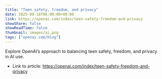 ```yaml
---
title: "Teen safety, freedom, and privacy"
date: 2025-09-16T06:00:00+00:00
link: https://openai.com/index/teen-safety-freedom-and-privacy
showShare: false
showReadTime: false
thumbnail: images/ai.png
tags: ["openai.com/blog"]
---
```

Explore OpenAI’s approach to balancing teen safety, freedom, and privacy in AI use.

- Link to article: https://openai.com/index/teen-safety-freedom-and-privacy
